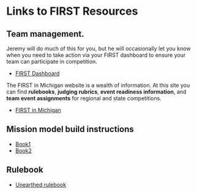 # Links to FIRST Resources

## Team management.

Jeremy will do much of this for you, but he will occasionally let you know when you need to take action via your FIRST dashboard to ensure your team can participate in competition.

* [FIRST Dashboard](https://www.firstinspires.org/login)

The FIRST in Michigan website is a wealth of information.
At this site you can find **rulebooks**, **judging rubrics**,
**event readiness information**,
and **team event assignments** for regional and state competitions.

* [FIRST in Michigan](https://firstinmichigan.us/FLL-Challenge/resources/)

## Mission model build instructions

* [Book1](https://firstinspires.blob.core.windows.net/fll/explore/2025-26/fll-explore-unearthed-bi-book-1-nonverbal.pdf)
* [Book2](https://firstinspires.blob.core.windows.net/fll/explore/2025-26/fll-explore-unearthed-bi-book-2-nonverbal.pdf)

## Rulebook

* [Unearthed rulebook](https://firstinspires.blob.core.windows.net/fll/challenge/2025-26/fll-challenge-unearthed-rgr.pdf)
